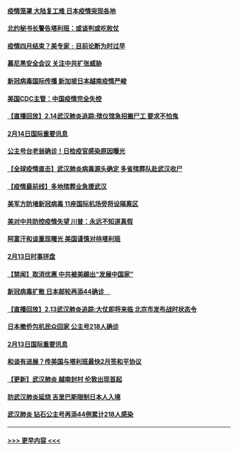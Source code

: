 #### [疫情笼罩 大陆复工难 日本疫情突现各地](../pages/prog202/a102777455.md?t=02151011) 
#### [北约秘书长警告塔利班：或谈判或吃败仗](../pages/prog202/a102777442.md?t=02151011) 
#### [疫情四月结束？美专家﹕目前论断为时过早](../pages/prog202/a102777248.md?t=02151011) 
#### [慕尼黑安全会议 关注中共扩张威胁](../pages/prog202/a102777254.md?t=02151011) 
#### [新冠病毒国际传播 新加坡日本越南疫情严峻](../pages/prog202/a102777245.md?t=02151011) 
#### [美国CDC主管：中国疫情完全失控](../pages/prog202/a102777236.md?t=02151011) 
#### [【直播回放】2.14武汉肺炎追踪:殡仪馆急招搬尸工 要求不怕鬼](../pages/prog202/a102777141.md?t=02151011) 
#### [2月14日国际重要讯息](../pages/prog202/a102777073.md?t=02151011) 
#### [公主号台老翁确诊！日检疫官感染原因曝光](../pages/prog202/a102777075.md?t=02151011) 
#### [【全球疫情直击】武汉肺炎病毒源头确定 多省殡葬队赴武汉收尸](../pages/prog202/a102777026.md?t=02151011) 
#### [【疫情最前线】多地殡葬业急援武汉](../pages/prog202/a102776986.md?t=02151011) 
#### [美军方防堵新冠病毒 11座国际机场旁将设隔离区](../pages/prog202/a102776870.md?t=02151011) 
#### [美对中共防控疫情失望 川普：永远不知道真假](../pages/prog202/a102776836.md?t=02151011) 
#### [阿富汗和谈重现曙光 美国谨慎对待塔利班](../pages/prog202/a102776748.md?t=02151011) 
#### [2月13日时事拼盘](../pages/prog202/a102776689.md?t=02151011) 
#### [【禁闻】取消优惠 中共被美踢出“发展中国家”](../pages/prog202/a102776670.md?t=02151011) 
#### [新冠病毒扩散 日本邮轮再添44确诊　](../pages/prog202/a102776518.md?t=02151011) 
#### [【直播回放】2.13武汉肺炎追踪:大仗即将来临 北京市发布战时状态令](../pages/prog202/a102776399.md?t=02151011) 
#### [日本撤侨包机民众回家 公主号218人确诊](../pages/prog202/a102776346.md?t=02151011) 
#### [2月13日国际重要讯息](../pages/prog202/a102776339.md?t=02151011) 
#### [和谈有进展？传美国与塔利班最快2月签和平协议](../pages/prog202/a102776291.md?t=02151011) 
#### [【更新】武汉肺炎 越南封村 伦敦出现首起](../pages/prog202/a102770740.md?t=02151011) 
#### [防武汉肺炎延烧 吉里巴斯限制日本人入境](../pages/prog202/a102776276.md?t=02151011) 
#### [武汉肺炎 钻石公主号再添44例累计218人感染](../pages/prog202/a102776089.md?t=02151011) 

----
#### [ >>> 更早内容 <<< ](../indexes/prog202-earlier.md)
